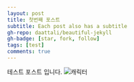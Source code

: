 ```yaml
---
layout: post
title: 첫번째 포스트
subtitle: Each post also has a subtitle
gh-repo: daattali/beautiful-jekyll
gh-badge: [star, fork, follow]
tags: [test]
comments: true
---
```


테스트 포스트 입니다.
![캐릭터](/img/avatar-icon.png)
